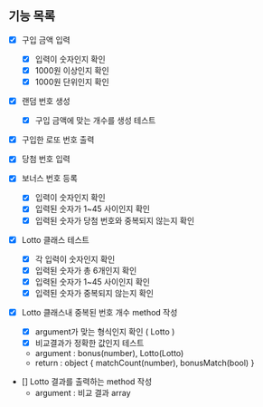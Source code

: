 ##  기능 목록

- [x] 구입 금액 입력
    - [x] 입력이 숫자인지 확인
    - [x] 1000원 이상인지 확인
    - [x] 1000원 단위인지 확인
    
- [x] 랜덤 번호 생성
    - [x] 구입 금액에 맞는 개수를 생성 테스트

- [x] 구입한 로또 번호 출력

- [x] 당첨 번호 입력

- [x] 보너스 번호 등록
    - [x] 입력이 숫자인지 확인
    - [x] 입력된 숫자가 1~45 사이인지 확인
    - [x] 입력된 숫자가 당첨 번호와 중복되지 않는지 확인

- [x] Lotto 클래스 테스트
    - [x] 각 입력이 숫자인지 확인
    - [x] 입력된 숫자가 총 6개인지 확인
    - [x] 입력된 숫자가 1~45 사이인지 확인
    - [x] 입력된 숫자가 중복되지 않는지 확인

- [x] Lotto 클래스내 중복된 번호 개수 method 작성
    - [x] argument가 맞는 형식인지 확인 ( Lotto )
    - [x] 비교결과가 정확한 값인지 테스트
    - argument : bonus(number), Lotto(Lotto)
    - return : object { matchCount(number), bonusMatch(bool) }

- [] Lotto 결과를 출력하는 method 작성
    - argument : 비교 결과 array